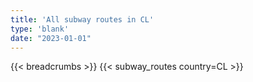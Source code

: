 ```yaml
---
title: 'All subway routes in CL'
type: 'blank'
date: "2023-01-01"
---
```


{{< breadcrumbs >}}
{{< subway_routes country=CL >}}
